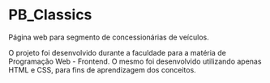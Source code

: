 # PB_Classics
Página web para segmento de concessionárias de veículos.

O projeto foi desenvolvido durante a faculdade para a matéria de Programação Web - Frontend. O mesmo foi desenvolvido utilizando apenas HTML e CSS, para fins de aprendizagem dos conceitos. 
